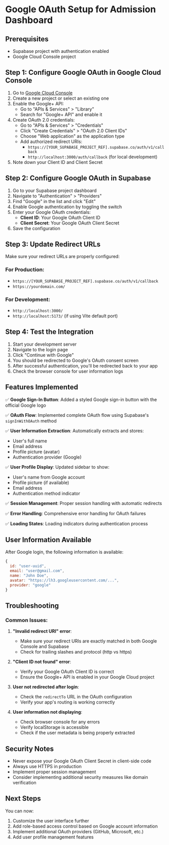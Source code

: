 # Google OAuth Setup for Admission Dashboard

## Prerequisites
- Supabase project with authentication enabled
- Google Cloud Console project

## Step 1: Configure Google OAuth in Google Cloud Console

1. Go to [Google Cloud Console](https://console.cloud.google.com/)
2. Create a new project or select an existing one
3. Enable the Google+ API:
   - Go to "APIs & Services" > "Library"
   - Search for "Google+ API" and enable it
4. Create OAuth 2.0 credentials:
   - Go to "APIs & Services" > "Credentials"
   - Click "Create Credentials" > "OAuth 2.0 Client IDs"
   - Choose "Web application" as the application type
   - Add authorized redirect URIs:
     - `https://[YOUR_SUPABASE_PROJECT_REF].supabase.co/auth/v1/callback`
     - `http://localhost:3000/auth/callback` (for local development)
5. Note down your Client ID and Client Secret

## Step 2: Configure Google OAuth in Supabase

1. Go to your Supabase project dashboard
2. Navigate to "Authentication" > "Providers"
3. Find "Google" in the list and click "Edit"
4. Enable Google authentication by toggling the switch
5. Enter your Google OAuth credentials:
   - **Client ID**: Your Google OAuth Client ID
   - **Client Secret**: Your Google OAuth Client Secret
6. Save the configuration

## Step 3: Update Redirect URLs

Make sure your redirect URLs are properly configured:

### For Production:
- `https://[YOUR_SUPABASE_PROJECT_REF].supabase.co/auth/v1/callback`
- `https://yourdomain.com/`

### For Development:
- `http://localhost:3000/`
- `http://localhost:5173/` (if using Vite default port)

## Step 4: Test the Integration

1. Start your development server
2. Navigate to the login page
3. Click "Continue with Google"
4. You should be redirected to Google's OAuth consent screen
5. After successful authentication, you'll be redirected back to your app
6. Check the browser console for user information logs

## Features Implemented

✅ **Google Sign-In Button**: Added a styled Google sign-in button with the official Google logo

✅ **OAuth Flow**: Implemented complete OAuth flow using Supabase's `signInWithOAuth` method

✅ **User Information Extraction**: Automatically extracts and stores:
- User's full name
- Email address
- Profile picture (avatar)
- Authentication provider (Google)

✅ **User Profile Display**: Updated sidebar to show:
- User's name from Google account
- Profile picture (if available)
- Email address
- Authentication method indicator

✅ **Session Management**: Proper session handling with automatic redirects

✅ **Error Handling**: Comprehensive error handling for OAuth failures

✅ **Loading States**: Loading indicators during authentication process

## User Information Available

After Google login, the following information is available:

```javascript
{
  id: "user-uuid",
  email: "user@gmail.com",
  name: "John Doe",
  avatar: "https://lh3.googleusercontent.com/...",
  provider: "google"
}
```

## Troubleshooting

### Common Issues:

1. **"Invalid redirect URI" error**:
   - Make sure your redirect URIs are exactly matched in both Google Console and Supabase
   - Check for trailing slashes and protocol (http vs https)

2. **"Client ID not found" error**:
   - Verify your Google OAuth Client ID is correct
   - Ensure the Google+ API is enabled in your Google Cloud project

3. **User not redirected after login**:
   - Check the `redirectTo` URL in the OAuth configuration
   - Verify your app's routing is working correctly

4. **User information not displaying**:
   - Check browser console for any errors
   - Verify localStorage is accessible
   - Check if the user metadata is being properly extracted

## Security Notes

- Never expose your Google OAuth Client Secret in client-side code
- Always use HTTPS in production
- Implement proper session management
- Consider implementing additional security measures like domain verification

## Next Steps

You can now:
1. Customize the user interface further
2. Add role-based access control based on Google account information
3. Implement additional OAuth providers (GitHub, Microsoft, etc.)
4. Add user profile management features 